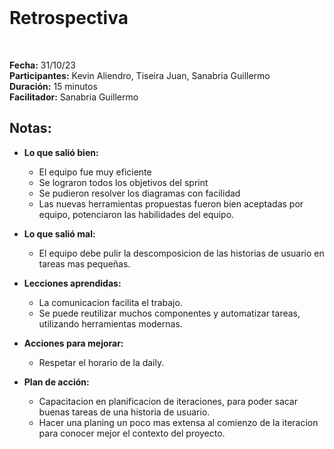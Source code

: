 <br>

# Retrospectiva

<br>

**Fecha:** 31/10/23  
**Participantes:** Kevin Aliendro, Tiseira Juan, Sanabria Guillermo  
**Duración:** 15 minutos  
**Facilitador:** Sanabria Guillermo

## Notas:

- **Lo que salió bien:**
  - El equipo fue muy eficiente
  - Se lograron todos los objetivos del sprint
  - Se pudieron resolver los diagramas con facilidad
  - Las nuevas herramientas propuestas fueron bien aceptadas por equipo,
  potenciaron las habilidades del equipo.

- **Lo que salió mal:**
  - El equipo debe pulir la descomposicion de las historias de usuario en tareas mas pequeñas.

- **Lecciones aprendidas:**
  - La comunicacion facilita el trabajo.
  - Se puede reutilizar muchos componentes y automatizar tareas, utilizando herramientas modernas.
  
- **Acciones para mejorar:**
  - Respetar el horario de la daily.  

- **Plan de acción:**
  - Capacitacion en planificacion de iteraciones, para poder sacar buenas tareas de una historia de usuario.
  - Hacer una planing un poco mas extensa al comienzo de
  la iteracion para conocer mejor el contexto del proyecto.

<br>